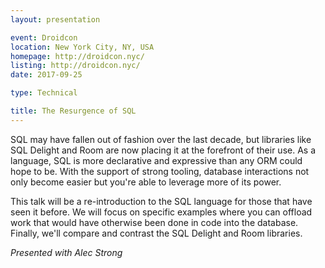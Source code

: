 ```yaml
---
layout: presentation

event: Droidcon
location: New York City, NY, USA
homepage: http://droidcon.nyc/
listing: http://droidcon.nyc/
date: 2017-09-25

type: Technical

title: The Resurgence of SQL
---
```


SQL may have fallen out of fashion over the last decade, but libraries like SQL Delight and Room are now placing it at the forefront of their use. As a language, SQL is more declarative and expressive than any ORM could hope to be. With the support of strong tooling, database interactions not only become easier but you're able to leverage more of its power.

This talk will be a re-introduction to the SQL language for those that have seen it before. We will focus on specific examples where you can offload work that would have otherwise been done in code into the database. Finally, we'll compare and contrast the SQL Delight and Room libraries.

_Presented with Alec Strong_